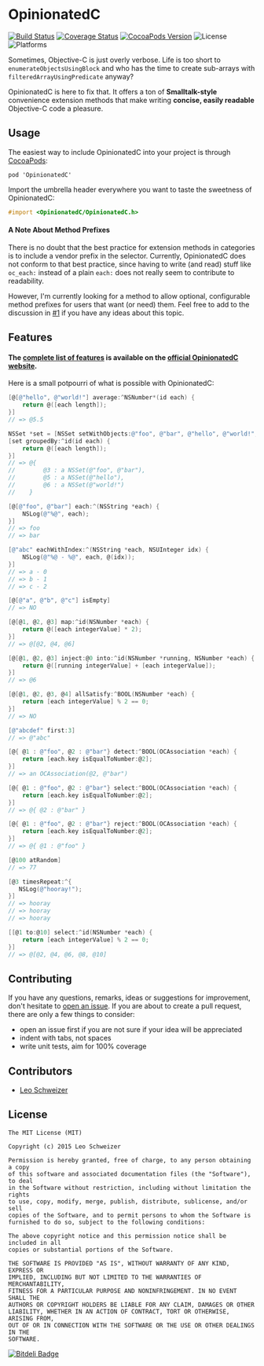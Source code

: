 # OpinionatedC
[![Build Status](https://travis-ci.org/leoschweizer/OpinionatedC.svg?branch=master)](https://travis-ci.org/leoschweizer/OpinionatedC)
[![Coverage Status](https://coveralls.io/repos/leoschweizer/OpinionatedC/badge.svg?branch=master&service=github)](https://coveralls.io/github/leoschweizer/OpinionatedC?branch=master)
[![CocoaPods Version](https://img.shields.io/cocoapods/v/OpinionatedC.svg)](https://cocoapods.org/pods/OpinionatedC)
![License](https://img.shields.io/cocoapods/l/OpinionatedC.svg)
![Platforms](https://img.shields.io/cocoapods/p/OpinionatedC.svg)

Sometimes, Objective-C is just overly verbose. Life is too short to `enumerateObjectsUsingBlock` and who has the time to create sub-arrays with `filteredArrayUsingPredicate` anyway?

OpinionatedC is here to fix that. It offers a ton of **Smalltalk-style** convenience extension methods that make writing **concise, easily readable** Objective-C code a pleasure.

## Usage
The easiest way to include OpinionatedC into your project is through [CocoaPods](http://cocoapods.org/):
```
pod 'OpinionatedC'
```
Import the umbrella header everywhere you want to taste the sweetness of OpinionatedC:
```objectivec
#import <OpinionatedC/OpinionatedC.h>
```
#### A Note About Method Prefixes
There is no doubt that the best practice for extension methods in categories is to include a vendor prefix 
in the selector. Currently, OpinionatedC does not conform to that best practice, since having to write (and read)
stuff like `oc_each:` instead of a plain `each:` does not really seem to contribute to readability.

However, I'm currently looking for a method to allow optional, configurable method prefixes for users that
want (or need) them. Feel free to add to the discussion in [#1](https://github.com/leoschweizer/OpinionatedC/issues/1) if you have any ideas about this topic.

## Features
#### The **[complete list of features](http://opinionatedc.xyz)** is available on the [official OpinionatedC website](http://opinionatedc.xyz). 

Here is a small potpourri of what is possible with OpinionatedC:

```objectivec
[@[@"hello", @"world!"] average:^NSNumber*(id each) { 
    return @([each length]);
}]
// => @5.5

NSSet *set = [NSSet setWithObjects:@"foo", @"bar", @"hello", @"world!", nil];
[set groupedBy:^id(id each) {
    return @([each length]);
}]
// => @{
//        @3 : a NSSet(@"foo", @"bar"),
//        @5 : a NSSet(@"hello"),
//        @6 : a NSSet(@"world!")
//    }

[@[@"foo", @"bar"] each:^(NSString *each) {
    NSLog(@"%@", each);
}]
// => foo
// => bar

[@"abc" eachWithIndex:^(NSString *each, NSUInteger idx) {
    NSLog(@"%@ - %@", each, @(idx));
}]
// => a - 0
// => b - 1
// => c - 2

[@[@"a", @"b", @"c"] isEmpty]
// => NO

[@[@1, @2, @3] map:^id(NSNumber *each) {
    return @([each integerValue] * 2);
}]
// => @[@2, @4, @6]

[@[@1, @2, @3] inject:@0 into:^id(NSNumber *running, NSNumber *each) {
    return @([running integerValue] + [each integerValue]);
}]
// => @6

[@[@1, @2, @3, @4] allSatisfy:^BOOL(NSNumber *each) {
    return [each integerValue] % 2 == 0;
}]
// => NO

[@"abcdef" first:3]
// => @"abc"

[@{ @1 : @"foo", @2 : @"bar"} detect:^BOOL(OCAssociation *each) {
    return [each.key isEqualToNumber:@2];
}]
// => an OCAssociation(@2, @"bar")

[@{ @1 : @"foo", @2 : @"bar"} select:^BOOL(OCAssociation *each) {
    return [each.key isEqualToNumber:@2];
}]
// => @{ @2 : @"bar" }

[@{ @1 : @"foo", @2 : @"bar"} reject:^BOOL(OCAssociation *each) {
    return [each.key isEqualToNumber:@2];
}]
// => @{ @1 : @"foo" }

[@100 atRandom]
// => 77

[@3 timesRepeat:^{ 
   NSLog(@"hooray!"); 
}]
// => hooray
// => hooray
// => hooray

[[@1 to:@10] select:^id(NSNumber *each) {
    return [each integerValue] % 2 == 0;
}]
// => @[@2, @4, @6, @8, @10]
```

## Contributing
If you have any questions, remarks, ideas or suggestions for improvement, don't hesitate to [open an issue](https://github.com/leoschweizer/OpinionatedC/issues). If you are about to create a pull request, there are only a few things to consider:
* open an issue first if you are not sure if your idea will be appreciated
* indent with tabs, not spaces
* write unit tests, aim for 100% coverage

## Contributors
* [Leo Schweizer](https://github.com/leoschweizer)

## License
```
The MIT License (MIT)

Copyright (c) 2015 Leo Schweizer

Permission is hereby granted, free of charge, to any person obtaining a copy
of this software and associated documentation files (the "Software"), to deal
in the Software without restriction, including without limitation the rights
to use, copy, modify, merge, publish, distribute, sublicense, and/or sell
copies of the Software, and to permit persons to whom the Software is
furnished to do so, subject to the following conditions:

The above copyright notice and this permission notice shall be included in all
copies or substantial portions of the Software.

THE SOFTWARE IS PROVIDED "AS IS", WITHOUT WARRANTY OF ANY KIND, EXPRESS OR
IMPLIED, INCLUDING BUT NOT LIMITED TO THE WARRANTIES OF MERCHANTABILITY,
FITNESS FOR A PARTICULAR PURPOSE AND NONINFRINGEMENT. IN NO EVENT SHALL THE
AUTHORS OR COPYRIGHT HOLDERS BE LIABLE FOR ANY CLAIM, DAMAGES OR OTHER
LIABILITY, WHETHER IN AN ACTION OF CONTRACT, TORT OR OTHERWISE, ARISING FROM,
OUT OF OR IN CONNECTION WITH THE SOFTWARE OR THE USE OR OTHER DEALINGS IN THE
SOFTWARE.
```



[![Bitdeli Badge](https://d2weczhvl823v0.cloudfront.net/leoschweizer/opinionatedc/trend.png)](https://bitdeli.com/free "Bitdeli Badge")

